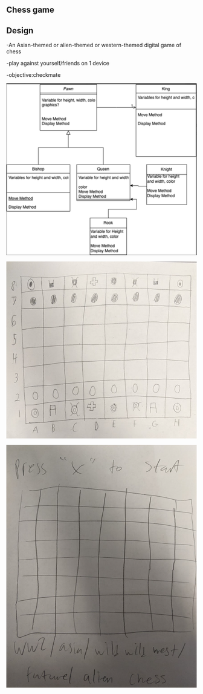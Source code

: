 ## Chess game

## Design

-An Asian-themed or alien-themed or western-themed digital game of chess

-play against yourself/friends on 1 device

-objective:checkmate

![Class Diagram](https://github.com/RobertBu1/Games/blob/main/images/Screen%20Shot%202023-02-28%20at%209.20.18%20AM.png)

![Design for chess](https://github.com/RobertBu1/Games/blob/main/images/Screen%20Shot%202023-02-28%20at%209.37.29%20AM.png)

![Start screen for chess](https://github.com/RobertBu1/Games/blob/main/images/Screen%20Shot%202023-02-28%20at%209.37.15%20AM.png)
